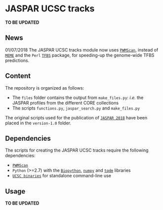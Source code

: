 # JASPAR UCSC tracks
**TO BE UPDATED**

## News
01/07/2018 The JASPAR UCSC tracks module now uses [`PWMScan`](http://ccg.vital-it.ch/pwmscan), instead of [`MEME`](http://meme-suite.org/doc/overview.html) and the `Perl` [`TFBS`](http://tfbs.genereg.net) package, for speeding-up the genome-wide TFBS predictions.

## Content
The repository is organized as follows:
* The `files` folder contains the output from `make_files.py`: *i.e.* the JASPAR profiles from the different CORE collections
* The scripts `functions.py`, `jaspar_search.py` and `make_files.py`

The original scripts used for the publication of [`JASPAR 2018`](https://doi.org/10.1093/nar/gkx1126) have been placed in the `version-1.0` folder.

## Dependencies
The scripts for creating the JASPAR UCSC tracks require the following dependencies:
* [`PWMScan`](http://ccg.vital-it.ch/pwmscan)
* `Python` (>=2.7)  with the [`Biopython`](http://biopython.org), [`numpy`](http://www.numpy.org) and [`tqdm`](https://tqdm.github.io) libraries
* [`UCSC binaries`](http://hgdownload.cse.ucsc.edu/admin/exe/) for standalone command-line use

## Usage
**TO BE UPDATED**